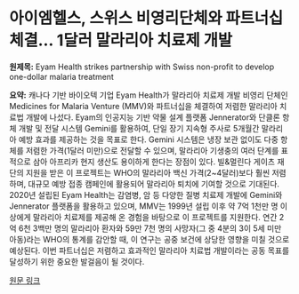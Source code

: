 # 아이엠헬스, 스위스 비영리단체와 파트너십 체결… 1달러 말라리아 치료제 개발

**원제목:** Eyam Health strikes partnership with Swiss non-profit to develop one-dollar malaria treatment

**요약:** 캐나다 기반 바이오텍 기업 Eyam Health가 말라리아 치료제 개발 비영리 단체인 Medicines for Malaria Venture (MMV)와 파트너십을 체결하여 저렴한 말라리아 치료법 개발에 나섰다.  Eyam의 인공지능 기반 약물 설계 플랫폼 Jennerator와 단클론 항체 개발 및 전달 시스템 Gemini를 활용하여, 단일 장기 지속형 주사로 5개월간 말라리아 예방 효과를 제공하는 것을 목표로 한다.  Gemini 시스템은 냉장 보관 없이도 다중 항체를 저렴한 가격(1달러 미만)으로 전달할 수 있으며,  말라리아 기생충의 여러 단계를 표적으로 삼아 아프리카 현지 생산도 용이하게 한다는 장점이 있다.  빌&멀린다 게이츠 재단의 지원을 받은 이 프로젝트는 WHO의 말라리아 백신 가격(2~4달러)보다 훨씬 저렴하며, 대규모 예방 접종 캠페인에 활용되어 말라리아 퇴치에 기여할 것으로 기대된다.  2020년 설립된 Eyam Health는 감염병, 암 등 다양한 질병 치료제 개발에 Gemini와 Jennerator 플랫폼을 활용하고 있으며, MMV는 1999년 설립 이후 약 7억 1천만 명 이상에게 말라리아 치료제를 제공해 온 경험을 바탕으로 이 프로젝트를 지원한다.  연간 2억 6천 3백만 명의 말라리아 환자와 59만 7천 명의 사망자(그 중 4분의 3이 5세 미만 아동)라는 WHO의 통계를 감안할 때, 이 연구는 공중 보건에 상당한 영향을 미칠 것으로 예상된다.  이번 파트너십은 저렴하고 효과적인 말라리아 치료법 개발이라는 공동 목표를 달성하기 위한 중요한 발걸음이 될 것이다.

[원문 링크](https://betakit.com/eyam-health-strikes-partnership-with-swiss-non-profit-to-develop-one-dollar-malaria-treatment/)
